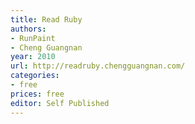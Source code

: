 ```yaml
---
title: Read Ruby
authors:
- RunPaint
- Cheng Guangnan
year: 2010
url: http://readruby.chengguangnan.com/
categories:
- free
prices: free
editor: Self Published
---
```

